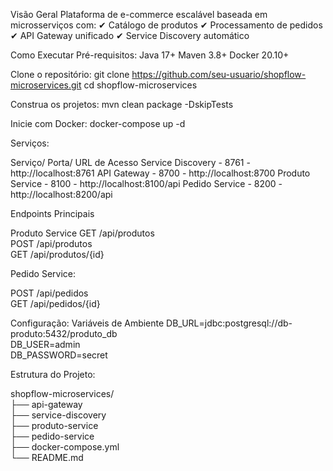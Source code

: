Visão Geral
Plataforma de e-commerce escalável baseada em microsserviços com:
✔ Catálogo de produtos
✔ Processamento de pedidos
✔ API Gateway unificado
✔ Service Discovery automático

Como Executar
Pré-requisitos:
Java 17+
Maven 3.8+
Docker 20.10+

Clone o repositório:
git clone https://github.com/seu-usuario/shopflow-microservices.git
cd shopflow-microservices

Construa os projetos:
mvn clean package -DskipTests

Inicie com Docker:
docker-compose up -d

Serviços:

Serviço/ Porta/ URL de Acesso
Service Discovery - 8761 - http://localhost:8761
API Gateway - 8700 - http://localhost:8700
Produto Service - 8100 -  http://localhost:8100/api
Pedido Service - 8200 - http://localhost:8200/api

Endpoints Principais

Produto Service
GET /api/produtos  
POST /api/produtos  
GET /api/produtos/{id}  

Pedido Service:

POST /api/pedidos  
GET /api/pedidos/{id}  

Configuração:
Variáveis de Ambiente
DB_URL=jdbc:postgresql://db-produto:5432/produto_db  
DB_USER=admin  
DB_PASSWORD=secret  

Estrutura do Projeto:

shopflow-microservices/  
├── api-gateway  
├── service-discovery  
├── produto-service  
├── pedido-service  
├── docker-compose.yml  
└── README.md  
